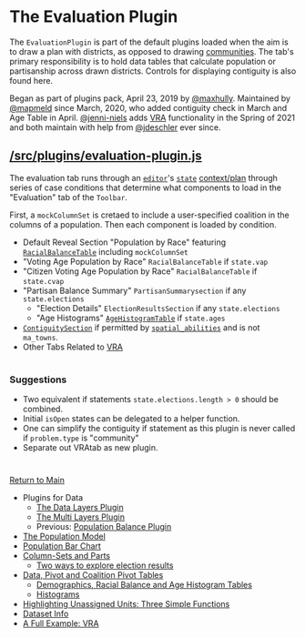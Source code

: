 # The Evaluation Plugin 

The `EvaluationPlugin` is part of the default plugins loaded when the
aim is to draw a plan with districts, as opposed to drawing
[communities]. The tab's primary responsibility is to hold data tables
that calculate population or partisanship across drawn districts.
Controls for displaying contiguity is also found here. 

Began as part of plugins pack, April 23, 2019 by [@maxhully]. Maintained
by [@mapmeld] since March, 2020, who added contiguity check in March and
Age Table in April. [@jenni-niels] adds [VRA] functionality in the
Spring of 2021 and both maintain with help from [@jdeschler] ever since.

## [/src/plugins/evaluation-plugin.js]

The evaluation tab runs through an [`editor`]'s [`state`] [context/plan]
through series of case conditions that determine what components to load
in the "Evaluation" tab of the `Toolbar`. 

First, a `mockColumnSet` is cretaed to include a user-specified
coalition in the columns of a population. Then each component is loaded
by condition. 

- Default Reveal Section "Population by Race" featuring
[`RacialBalanceTable`] including `mockColumnSet` 
- "Voting Age Population by Race" `RacialBalanceTable` if `state.vap`
- "Citizen Voting Age Population by Race" `RacialBalanceTable` if `state.cvap`
- "Partisan Balance Summary" `PartisanSummarysection` if any `state.elections`
  - "Election Details" `ElectionResultsSection` if any `state.elections`
  - "Age Histograms" [`AgeHistogramTable`] if `state.ages`
- [`ContiguitySection`] if permitted by [`spatial_abilities`] and is not
`ma_towns`. 
- Other Tabs Related to [VRA]

# #

### Suggestions

- Two equivalent if statements `state.elections.length > 0` should be
combined.
- Initial `isOpen` states can be delegated to a helper function.
- One can simplify the contiguity if statement as this plugin is never 
called if `problem.type` is "community"
- Separate out VRAtab as new plugin. 

# #

[Return to Main](../README.md)
- Plugins for Data
  - [The Data Layers Plugin](../06charts/datalayersplugin.md)
  - [The Multi Layers Plugin](../06charts/multilayersplugin.md)
  - Previous: [Population Balance Plugin](../06charts/popbalanceplugin.md)
- [The Population Model](../06charts/population.md)
- [Population Bar Chart](../06charts/populationbarchart.md)
- [Column-Sets and Parts](./06charts/columnsetsparts.md)
  - [Two ways to explore election results](../06charts/electionresults.md)
- [Data, Pivot and Coalition Pivot Tables](../06charts/datatable.md)
  - [Demographics, Racial Balance and Age Histogram Tables](../06charts/demographicstable.md)
  - [Histograms](../06charts/histogram.md)
- [Highlighting Unassigned Units: Three Simple Functions](../06charts/higlightunassigned.md)
- [Dataset Info](../06charts/datasetinfo.md)
- [A Full Example: VRA](../06charts/vra.md)

[@maxhully]: http://github.com/maxhully
[@mapmeld]: http://github.com/mapmeld
[@jenni-niels]: http://github.com/jenni-niels
[@jdeschler]: http://github.com/jdeschler

[/src/plugins/evaluation-plugin.js]: ../../src/plugins/evaluation-plugin.js

[context/plan]: ../01contextplan/plancontext.md
[`state`]: ../01contextplan/state.md

[`editor`]: ../02editormap/editor.md

[`ContiguitySection`]: ../04drawing/contiguity.md

[communities]: ../05landmarks/coi.md

[VRA]: ../06charts/vra.md
[`RacialBalanceTable`]: ../06charts/demographicstable.md
[`AgeHistogramTable`]: ../06charts/demographicstable.md

[`spatial_abilities`]: ../10spatialabilities/spatialabilities.md
